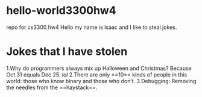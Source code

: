 # hello-world3300hw4
repo for cs3300 hw4
Hello my name is Isaac and I like to steal jokes.
# **Jokes that I have stolen**
1.Why do programmers always mix up Halloween and Christmas?
Because Oct 31 equals Dec 25. *lol*
2.There are only ==10== kinds of people in this world: those who know binary and those who don’t.
3.Debugging: Removing the needles from the ==haystack==.
